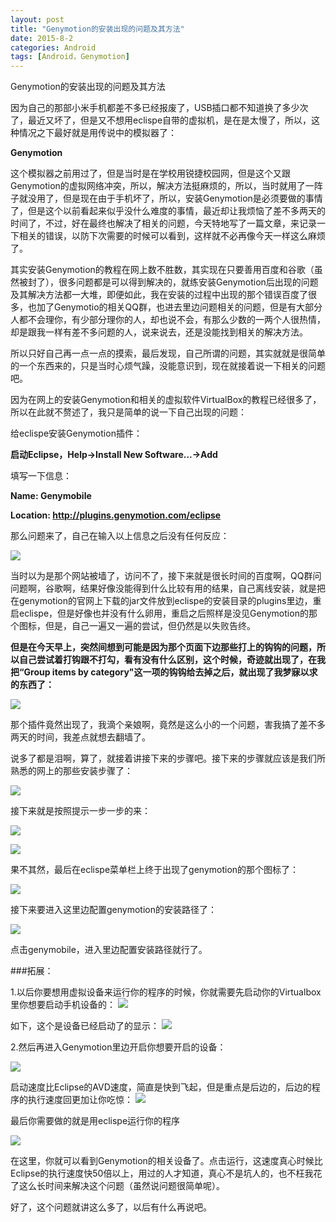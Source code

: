 ```yaml
---
layout: post
title: "Genymotion的安装出现的问题及其方法"
date: 2015-8-2
categories: Android
tags: [Android，Genymotion]
---
```

Genymotion的安装出现的问题及其方法

<!-- more -->


因为自己的那部小米手机都差不多已经报废了，USB插口都不知道换了多少次了，最近又坏了，但是又不想用eclispe自带的虚拟机，是在是太慢了，所以，这种情况之下最好就是用传说中的模拟器了：

**Genymotion**

这个模拟器之前用过了，但是当时是在学校用锐捷校园网，但是这个又跟Genymotion的虚拟网络冲突，所以，解决方法挺麻烦的，所以，当时就用了一阵子就没用了，但是现在由于手机坏了，所以，安装Genymotion是必须要做的事情了，但是这个以前看起来似乎没什么难度的事情，最近却让我烦恼了差不多两天的时间了，不过，好在最终也解决了相关的问题，今天特地写了一篇文章，来记录一下相关的错误，以防下次需要的时候可以看到，这样就不必再像今天一样这么麻烦了。

其实安装Genymotion的教程在网上数不胜数，其实现在只要善用百度和谷歌（虽然被封了），很多问题都是可以得到解决的，就练安装Genymotion后出现的问题及其解决方法都一大堆，即便如此，我在安装的过程中出现的那个错误百度了很多，也加了Genymotio的相关QQ群，也进去里边问题相关的问题，但是有大部分人都不会理你，有少部分理你的人，却也说不会，有那么少数的一两个人很热情，却是跟我一样有差不多问题的人，说来说去，还是没能找到相关的解决方法。

所以只好自己再一点一点的摸索，最后发现，自己所谓的问题，其实就就是很简单的一个东西来的，只是当时心烦气躁，没能意识到，现在就接着说一下相关的问题吧。

因为在网上的安装Genymotion和相关的虚拟软件VirtualBox的教程已经很多了，所以在此就不赘述了，我只是简单的说一下自己出现的问题：

给eclispe安装Genymotion插件：

**启动Eclipse，Help->Install New Software...->Add**

填写一下信息：

**Name: Genymobile**

**Location: http://plugins.genymotion.com/eclipse**

那么问题来了，自己在输入以上信息之后没有任何反应：

![](http://img-storage.qiniudn.com/15-8-2/73950250.jpg)

当时以为是那个网站被墙了，访问不了，接下来就是很长时间的百度啊，QQ群问问题啊，谷歌啊，结果好像没能得到什么比较有用的结果，自己离线安装，就是把在genymotion的官网上下载的jar文件放到eclispe的安装目录的plugins里边，重启eclispe，但是好像也并没有什么卵用，重启之后照样是没见Genymotion的那个图标，但是，自己一遍又一遍的尝试，但仍然是以失败告终。

**但是在今天早上，突然间想到可能是因为那个页面下边那些打上的钩钩的问题，所以自己尝试着打钩跟不打勾，看有没有什么区别，这个时候，奇迹就出现了，在我把“Group items by category"这一项的钩钩给去掉之后，就出现了我梦寐以求的东西了：**

![](http://img-storage.qiniudn.com/15-8-2/26651426.jpg)

那个插件竟然出现了，我滴个亲娘啊，竟然是这么小的一个问题，害我搞了差不多两天的时间，我差点就想去翻墙了。

说多了都是泪啊，算了，就接着讲接下来的步骤吧。接下来的步骤就应该是我们所熟悉的网上的那些安装步骤了：

![](http://img-storage.qiniudn.com/15-8-2/89569880.jpg)

接下来就是按照提示一步一步的来：

![](http://img-storage.qiniudn.com/15-8-2/23035526.jpg)

![](http://img-storage.qiniudn.com/15-8-2/54369799.jpg)


果不其然，最后在eclispe菜单栏上终于出现了genymotion的那个图标了：

![](http://img-storage.qiniudn.com/15-8-2/61074143.jpg)

接下来要进入这里边配置genymotion的安装路径了：

![](http://img-storage.qiniudn.com/15-8-2/88249786.jpg)


点击genymobile，进入里边配置安装路径就行了。



###拓展：

1.以后你要想用虚拟设备来运行你的程序的时候，你就需要先启动你的Virtualbox里你想要启动手机设备的：
![](http://img-storage.qiniudn.com/15-8-2/23608573.jpg)

如下，这个是设备已经启动了的显示：
![](http://img-storage.qiniudn.com/15-8-2/58096197.jpg)

2.然后再进入Genymotion里边开启你想要开启的设备：

![](http://img-storage.qiniudn.com/15-8-2/14524289.jpg)

启动速度比Eclipse的AVD速度，简直是快到飞起，但是重点是后边的，后边的程序的执行速度回更加让你吃惊：
![](http://img-storage.qiniudn.com/15-8-2/3840350.jpg)

最后你需要做的就是用eclispe运行你的程序

![](http://img-storage.qiniudn.com/15-8-2/6988759.jpg)


在这里，你就可以看到Genymotion的相关设备了。点击运行，这速度真心时候比Eclipse的执行速度快50倍以上，用过的人才知道，真心不是坑人的，也不枉我花了这么长时间来解决这个问题（虽然说问题很简单呢）。

好了，这个问题就讲这么多了，以后有什么再说吧。





